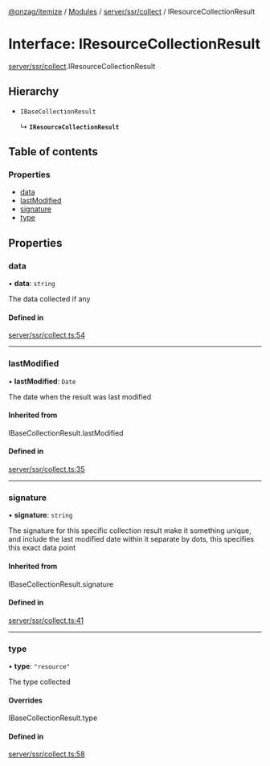 [@onzag/itemize](../README.md) / [Modules](../modules.md) / [server/ssr/collect](../modules/server_ssr_collect.md) / IResourceCollectionResult

# Interface: IResourceCollectionResult

[server/ssr/collect](../modules/server_ssr_collect.md).IResourceCollectionResult

## Hierarchy

- `IBaseCollectionResult`

  ↳ **`IResourceCollectionResult`**

## Table of contents

### Properties

- [data](server_ssr_collect.IResourceCollectionResult.md#data)
- [lastModified](server_ssr_collect.IResourceCollectionResult.md#lastmodified)
- [signature](server_ssr_collect.IResourceCollectionResult.md#signature)
- [type](server_ssr_collect.IResourceCollectionResult.md#type)

## Properties

### data

• **data**: `string`

The data collected if any

#### Defined in

[server/ssr/collect.ts:54](https://github.com/onzag/itemize/blob/59702dd5/server/ssr/collect.ts#L54)

___

### lastModified

• **lastModified**: `Date`

The date when the result was last modified

#### Inherited from

IBaseCollectionResult.lastModified

#### Defined in

[server/ssr/collect.ts:35](https://github.com/onzag/itemize/blob/59702dd5/server/ssr/collect.ts#L35)

___

### signature

• **signature**: `string`

The signature for this specific collection result
make it something unique, and include the last modified date within it
separate by dots, this specifies this exact data point

#### Inherited from

IBaseCollectionResult.signature

#### Defined in

[server/ssr/collect.ts:41](https://github.com/onzag/itemize/blob/59702dd5/server/ssr/collect.ts#L41)

___

### type

• **type**: ``"resource"``

The type collected

#### Overrides

IBaseCollectionResult.type

#### Defined in

[server/ssr/collect.ts:58](https://github.com/onzag/itemize/blob/59702dd5/server/ssr/collect.ts#L58)
